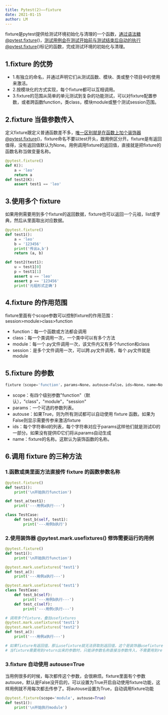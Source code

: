 ```yaml
---
title: Pytest(2)——fixture
date: 2021-01-15
author: LM
---
```


fixture是pytest提供给测试环境初始化与清理的一个函数，通过语法糖@pytest.fixture()，测试用例会在测试开始前与测试结束后自动的执行@pytest.fixture()标记的函数，完成测试环境的初始化与清理。

## 1.fixture 的优势

- 1.有独立的命名，并通过声明它们从测试函数、模块、类或整个项目中的使用来激活。
- 2.按模块化的方式实现，每个fixture都可以互相调用。
- 3.fixture的范围从简单的单元测试到复杂的功能测试，可以对fixture配置参数，或者跨函数function，类class，模块module或整个测试session范围。

## 2.fixture 当做参数传入

定义fixture跟定义普通函数差不多，唯一区别就是在函数上加个装饰器@pytest.fixture()，fixture命名不要以test开头，跟用例区分开。fixture是有返回值得，没有返回值默认为None。用例调用fixture的返回值，直接就是把fixture的函数名称当做变量名称。

```python
@pytest.fixture()
def K():
    a = 'leo'
    return a
def test2(K):
    assert test1 == 'leo'
```

## 3.使用多个 fixture

如果用例需要用到多个fixture的返回数据，fixture也可以返回一个元祖，list或字典，然后从里面取出对应数据。

```python
@pytest.fixture()
def test1():
    a = 'leo'
    b = '123456'
    print('传出a,b')
    return (a, b)

def test2(test1):
    u = test1[0]
    p = test1[1]
    assert u == 'leo'
    assert p == '123456'
    print('元祖形式正确')
```

## 4.fixture 的作用范围

fixture里面有个scope参数可以控制fixture的作用范围：session>module>class>function

- function：每一个函数或方法都会调用
- class：每一个类调用一次，一个类中可以有多个方法
- module：每一个.py文件调用一次，该文件内又有多个function和class
- session：是多个文件调用一次，可以跨.py文件调用，每个.py文件就是module

## 5.fixture 的参数

```python
fixture（scope='function'，params=None，autouse=False，ids=None，name=None）
```

- scope：有四个级别参数"function"（默认），"class"，"module"，"session"
- params：一个可选的参数列表。
- autouse：如果True，则为所有测试都可以自动使用 fixture 函数。如果为False则显示需要传参来激活fixture
- ids：每个字符串id的列表，每个字符串对应于params这样他们就是测试ID的一部分。如果没有提供ID它们将从params自动生成
- name：fixture的名称。这默认为装饰函数的名称。

## 6.调用 fixture 的三种方法

### 1.函数或类里面方法直接传 fixture 的函数参数名称

```python
@pytest.fixture()
def test1():
    print('\n开始执行function')

def test_a(test1):
    print('---用例a执行---')

class TestCase:
    def test_b(self, test1):
        print('---用例b执行')
```

### 2.使用装饰器 @pytest.mark.usefixtures() 修饰需要运行的用例

```python
@pytest.fixture()
def test1():
    print('\n开始执行function')

@pytest.mark.usefixtures('test1')
def test_a():
    print('---用例a执行---')

@pytest.mark.usefixtures('test1')
class TestCase:
    def test_b(self):
        print('---用例b执行---')
    def test_c(self):
        print('---用例c执行---')

# 调用多个fixture，叠加usefixtures
@pytest.mark.usefixtures('test1')
@pytest.mark.usefixtures('test2')
def test_a():
    print('---用例a执行---')

# 如果fixture有返回值，那么usefixture就无法获取到返回值，这个是装饰器usefixture与用例直接传fixture参数的区别。
# 当fixture需要用到return出来的参数时，只能讲参数名称直接当参数传入，不需要用到return出来的参数时，两种方式都可以。
```

### 3.fixture 自动使用 autouse=True

当用例很多的时候，每次都传这个参数，会很麻烦。fixture里面有个参数autouse，默认是False没开启的，可以设置为True开启自动使用fixture功能，这样用例就不用每次都去传参了。将autouse设置为True，自动调用fixture功能

```python
@pytest.fixture(scope='module', autouse=True)
def test1():
    print('\n开始执行module')
```

